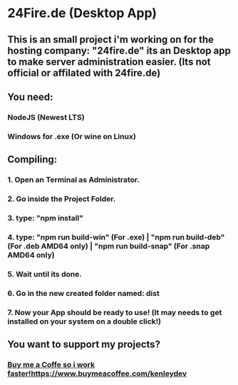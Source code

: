 # 24Fire.de (Desktop App)
## This is an small project i'm working on for the hosting company: "24fire.de" its an Desktop app to make server administration easier. (Its not official or affilated with 24fire.de)

## You need:
### NodeJS (Newest LTS)
### Windows for .exe (Or wine on Linux)

## Compiling:
### 1. Open an Terminal as Administrator.
### 2. Go inside the Project Folder.
### 3. type: "npm install"
### 4. type: "npm run build-win" (For .exe) | "npm run build-deb" (For .deb AMD64 only) | "npm run build-snap" (For .snap AMD64 only)
### 5. Wait until its done.
### 6. Go in the new created folder named: dist
### 7. Now your App should be ready to use! (It may needs to get installed on your system on a double click!)

## You want to support my projects?
### [Buy me a Coffe so i work faster!](https://www.buymeacoffee.com/kenleydev)https://www.buymeacoffee.com/kenleydev
